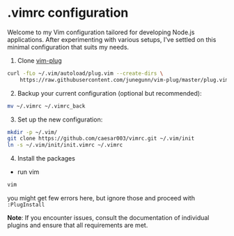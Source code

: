 # .vimrc configuration

Welcome to my Vim configuration tailored for developing Node.js applications. After experimenting with various setups, I've settled on this minimal configuration that suits my needs.


1. Clone [vim-plug](https://github.com/junegunn/vim-plug.git)
   
```sh
curl -fLo ~/.vim/autoload/plug.vim --create-dirs \
    https://raw.githubusercontent.com/junegunn/vim-plug/master/plug.vim
```

2. Backup your current configuration (optional but recommended):

```sh
mv ~/.vimrc ~/.vimrc_back
```

3. Set up the new configuration:
   
```sh
mkdir -p ~/.vim/ 
git clone https://github.com/caesar003/vimrc.git ~/.vim/init
ln -s ~/.vim/init/init.vimrc ~/.vimrc 
```

4. Install the packages

- run vim
```sh
vim
```

you might get few errors here, but ignore those and proceed with `:PlugInstall`

**Note**: If you encounter issues, consult the documentation of individual plugins and ensure that all requirements are met.
